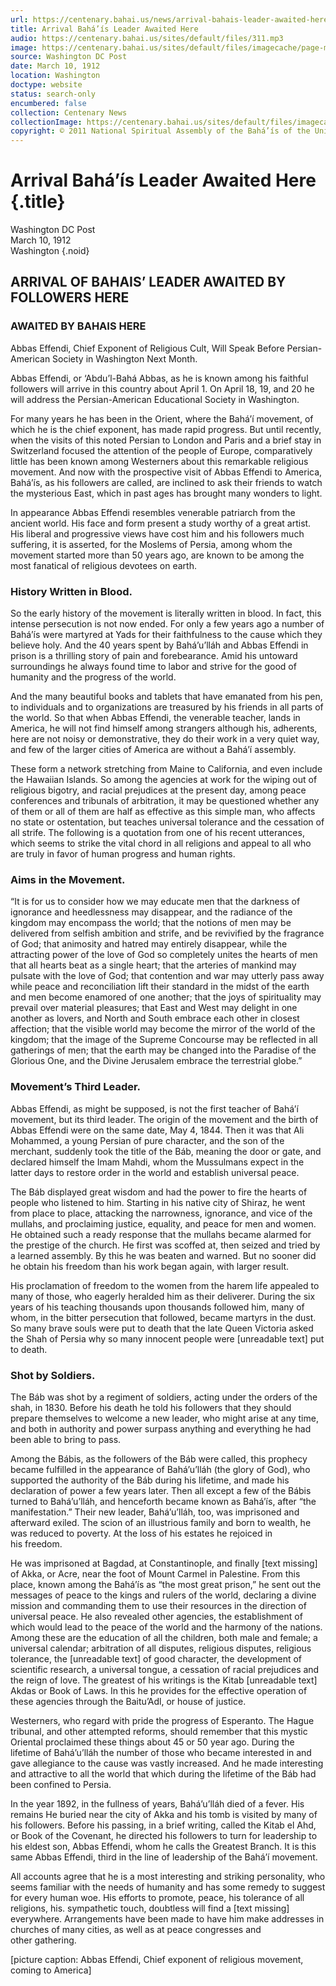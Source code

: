 ```yaml
---
url: https://centenary.bahai.us/news/arrival-bahais-leader-awaited-here
title: Arrival Bahá’ís Leader Awaited Here
audio: https://centenary.bahai.us/sites/default/files/311.mp3
image: https://centenary.bahai.us/sites/default/files/imagecache/page-main-image/images/press_clippings/03-10-1912%20Washington%20Post%20Arrival%20Bahais%20Leader%20Awaited%20Here.png
source: Washington DC Post
date: March 10, 1912
location: Washington
doctype: website
status: search-only
encumbered: false
collection: Centenary News
collectionImage: https://centenary.bahai.us/sites/default/files/imagecache/theme-image/main_image/abdulbaha-overview-small_0.jpg
copyright: © 2011 National Spiritual Assembly of the Bahá’ís of the United States
---
```



# Arrival Bahá’ís Leader Awaited Here {.title}

Washington DC Post  
March 10, 1912  
Washington
{.noid}  



ARRIVAL OF BAHAIS’ LEADER AWAITED BY FOLLOWERS HERE
---------------------------------------------------

### AWAITED BY BAHAIS HERE

Abbas Effendi, Chief Exponent of Religious Cult, Will Speak Before Persian-American Society in Washington Next Month.

Abbas Effendi, or ‘Abdu’l-Bahá Abbas, as he is known among his faithful followers will arrive in this country about April 1. On April 18, 19, and 20 he will address the Persian-American Educational Society in Washington.

For many years he has been in the Orient, where the Bahá’í movement, of which he is the chief exponent, has made rapid progress. But until recently, when the visits of this noted Persian to London and Paris and a brief stay in Switzerland focused the attention of the people of Europe, comparatively little has been known among Westerners about this remarkable religious movement. And now with the prospective visit of Abbas Effendi to America, Bahá’ís, as his followers are called, are inclined to ask their friends to watch the mysterious East, which in past ages has brought many wonders to light.

In appearance Abbas Effendi resembles venerable patriarch from the ancient world. His face and form present a study worthy of a great artist. His liberal and progressive views have cost him and his followers much suffering, it is asserted, for the Moslems of Persia, among whom the movement started more than 50 years ago, are known to be among the most fanatical of religious devotees on earth.

### History Written in Blood.

So the early history of the movement is literally written in blood. In fact, this intense persecution is not now ended. For only a few years ago a number of Bahá’ís were martyred at Yads for their faithfulness to the cause which they believe holy. And the 40 years spent by Bahá’u’lláh and Abbas Effendi in prison is a thrilling story of pain and forebearance. Amid his untoward surroundings he always found time to labor and strive for the good of humanity and the progress of the world.

And the many beautiful books and tablets that have emanated from his pen, to individuals and to organizations are treasured by his friends in all parts of the world. So that when Abbas Effendi, the venerable teacher, lands in America, he will not find himself among strangers although his, adherents, here are not noisy or demonstrative, they do their work in a very quiet way, and few of the larger cities of America are without a Bahá’í assembly.

These form a network stretching from Maine to California, and even include the Hawaiian Islands. So among the agencies at work for the wiping out of religious bigotry, and racial prejudices at the present day, among peace conferences and tribunals of arbitration, it may be questioned whether any of them or all of them are half as effective as this simple man, who affects no state or ostentation, but teaches universal tolerance and the cessation of all strife. The following is a quotation from one of his recent utterances, which seems to strike the vital chord in all religions and appeal to all who are truly in favor of human progress and human rights.

### Aims in the Movement.

“It is for us to consider how we may educate men that the darkness of ignorance and heedlessness may disappear, and the radiance of the kingdom may encompass the world; that the notions of men may be delivered from selfish ambition and strife, and be revivified by the fragrance of God; that animosity and hatred may entirely disappear, while the attracting power of the love of God so completely unites the hearts of men that all hearts beat as a single heart; that the arteries of mankind may pulsate with the love of God; that contention and war may utterly pass away while peace and reconciliation lift their standard in the midst of the earth and men become enamored of one another; that the joys of spirituality may prevail over material pleasures; that East and West may delight in one another as lovers, and North and South embrace each other in closest affection; that the visible world may become the mirror of the world of the kingdom; that the image of the Supreme Concourse may be reflected in all gatherings of men; that the earth may be changed into the Paradise of the Glorious One, and the Divine Jerusalem embrace the terrestrial globe.”

### Movement’s Third Leader.

Abbas Effendi, as might be supposed, is not the first teacher of Bahá’í movement, but its third leader. The origin of the movement and the birth of Abbas Effendi were on the same date, May 4, 1844. Then it was that Ali Mohammed, a young Persian of pure character, and the son of the merchant, suddenly took the title of the Báb, meaning the door or gate, and declared himself the Imam Mahdi, whom the Mussulmans expect in the latter days to restore order in the world and establish universal peace.

The Báb displayed great wisdom and had the power to fire the hearts of people who listened to him. Starting in his native city of Shiraz, he went from place to place, attacking the narrowness, ignorance, and vice of the mullahs, and proclaiming justice, equality, and peace for men and women. He obtained such a ready response that the mullahs became alarmed for the prestige of the church. He first was scoffed at, then seized and tried by a learned assembly. By this he was beaten and warned. But no sooner did he obtain his freedom than his work began again, with larger result.

His proclamation of freedom to the women from the harem life appealed to many of those, who eagerly heralded him as their deliverer. During the six years of his teaching thousands upon thousands followed him, many of whom, in the bitter persecution that followed, became martyrs in the dust. So many brave souls were put to death that the late Queen Victoria asked the Shah of Persia why so many innocent people were \[unreadable text\] put to death.

### Shot by Soldiers.

The Báb was shot by a regiment of soldiers, acting under the orders of the shah, in 1830. Before his death he told his followers that they should prepare themselves to welcome a new leader, who might arise at any time, and both in authority and power surpass anything and everything he had been able to bring to pass.

Among the Bábis, as the followers of the Báb were called, this prophecy became fulfilled in the appearance of Bahá’u’lláh (the glory of God), who supported the authority of the Báb during his lifetime, and made his declaration of power a few years later. Then all except a few of the Bábis turned to Bahá’u’lláh, and henceforth became known as Bahá’ís, after “the manifestation.” Their new leader, Bahá’u’lláh, too, was imprisoned and afterward exiled. The scion of an illustrious family and born to wealth, he was reduced to poverty. At the loss of his estates he rejoiced in his freedom.

He was imprisoned at Bagdad, at Constantinople, and finally \[text missing\] of Akka, or Acre, near the foot of Mount Carmel in Palestine. From this place, known among the Bahá’ís as “the most great prison,” he sent out the messages of peace to the kings and rulers of the world, declaring a divine mission and commanding them to use their resources in the direction of universal peace. He also revealed other agencies, the establishment of which would lead to the peace of the world and the harmony of the nations. Among these are the education of all the children, both male and female; a universal calendar; arbitration of all disputes, religious disputes, religious tolerance, the \[unreadable text\] of good character, the development of scientific research, a universal tongue, a cessation of racial prejudices and the reign of love. The greatest of his writings is the Kitab \[unreadable text\] Akdas or Book of Laws. In this he provides for the effective operation of these agencies through the Baitu’Adl, or house of justice.

Westerners, who regard with pride the progress of Esperanto. The Hague tribunal, and other attempted reforms, should remember that this mystic Oriental proclaimed these things about 45 or 50 year ago. During the lifetime of Bahá’u’lláh the number of those who became interested in and gave allegiance to the cause was vastly increased. And he made interesting and attractive to all the world that which during the lifetime of the Báb had been confined to Persia.

In the year 1892, in the fullness of years, Bahá’u’lláh died of a fever. His remains He buried near the city of Akka and his tomb is visited by many of his followers. Before his passing, in a brief writing, called the Kitab el Ahd, or Book of the Covenant, he directed his followers to turn for leadership to his eldest son, Abbas Effendi, whom he calls the Greatest Branch. It is this same Abbas Effendi, third in the line of leadership of the Bahá’í movement.

All accounts agree that he is a most interesting and striking personality, who seems familiar with the needs of humanity and has some remedy to suggest for every human woe. His efforts to promote, peace, his tolerance of all religions, his. sympathetic touch, doubtless will find a \[text missing\] everywhere. Arrangements have been made to have him make addresses in churches of many cities, as well as at peace congresses and other gathering.

\[picture caption: Abbas Effendi, Chief exponent of religious movement, coming to America\]